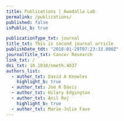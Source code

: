 ```yaml
---
title: Publications | Awadalla Lab
permalink: /publications/
published: false
isPublic_b: true

publicationType_txt: journal
title_txt: This is second journal article
publishDate_tdt: "2018-01-29T07:23:33.000Z"
journalTitle_txt: Cancer Research
link_txt: /
doi_txt: 10.1038/nmeth.4037
authors_list:
  - author_txt: David A Knowles
    highlight_b: true
  - author_txt: Joe R Davis
  - author_txt: Hilary Edgington
  - author_txt: Anil Raj
    highlight_b: true
  - author_txt: Marie-Julie Fave
---
```

